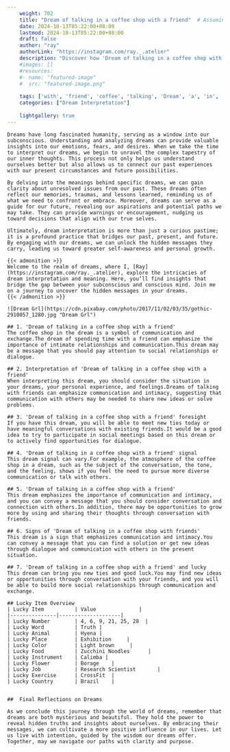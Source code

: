 ```yaml
---
    weight: 702
    title: "Dream of talking in a coffee shop with a friend"  # Assuming 'title' column exists
    date: 2024-10-13T05:22:00+08:00
    lastmod: 2024-10-13T05:22:00+08:00
    draft: false
    author: "ray"
    authorLink: "https://instagram.com/ray._.atelier"
    description: "Discover how 'Dream of talking in a coffee shop with a friend' can interpret your future and uncover its significant meanings in your life."
    #images: []
    #resources:
    #- name: "featured-image"
    #  src: "featured-image.png"
    
    tags: ['with', 'friend', 'coffee', 'talking', 'Dream', 'a', 'in', 'of', 'shop']
    categories: ["Dream Interpretation"]
    
    lightgallery: true
---
```

    
    Dreams have long fascinated humanity, serving as a window into our subconscious. Understanding and analyzing dreams can provide valuable insights into our emotions, fears, and desires. When we take the time to interpret our dreams, we begin to unravel the complex tapestry of our inner thoughts. This process not only helps us understand ourselves better but also allows us to connect our past experiences with our present circumstances and future possibilities.
    
    By delving into the meanings behind specific dreams, we can gain clarity about unresolved issues from our past. These dreams often reflect our memories, traumas, and lessons learned, reminding us of what we need to confront or embrace. Moreover, dreams can serve as a guide for our future, revealing our aspirations and potential paths we may take. They can provide warnings or encouragement, nudging us toward decisions that align with our true selves.
    
    Ultimately, dream interpretation is more than just a curious pastime; it is a profound practice that bridges our past, present, and future. By engaging with our dreams, we can unlock the hidden messages they carry, leading us toward greater self-awareness and personal growth.
    
    {{< admonition >}}
    Welcome to the realm of dreams, where I, [Ray](https://instagram.com/ray._.atelier), explore the intricacies of dream interpretation and meaning. Here, you’ll find insights that bridge the gap between your subconscious and conscious mind. Join me on a journey to uncover the hidden messages in your dreams.
    {{< /admonition >}}
    
    ![Dream Grl](https://cdn.pixabay.com/photo/2017/11/02/03/35/gothic-2910057_1280.jpg "Dream Grl")
    
    ## 1. 'Dream of talking in a coffee shop with a friend'
    The coffee shop in the dream is a symbol of communication and exchange.The dream of spending time with a friend can emphasize the importance of intimate relationships and communication.This dream may be a message that you should pay attention to social relationships or dialogue.
    
    ## 2. Interpretation of 'Dream of talking in a coffee shop with a friend'
    When interpreting this dream, you should consider the situation in your dreams, your personal experience, and feelings.Dreams of talking with friends can emphasize communication and intimacy, suggesting that communication with others may be needed to share new ideas or solve problems.
    
    ## 3. 'Dream of talking in a coffee shop with a friend' foresight
    If you have this dream, you will be able to meet new ties today or have meaningful conversations with existing friends.It would be a good idea to try to participate in social meetings based on this dream or to actively find opportunities for dialogue.
    
    ## 4. 'Dream of talking in a coffee shop with a friend' signal
    This dream signal can vary.For example, the atmosphere of the coffee shop in a dream, such as the subject of the conversation, the tone, and the feeling, shows if you feel the need to pursue more diverse communication or talk with others.
    
    ## 5. 'Dream of talking in a coffee shop with a friend'
    This dream emphasizes the importance of communication and intimacy, and you can convey a message that you should consider conversation and connection with others.In addition, there may be opportunities to grow more by using and sharing their thoughts through conversation with friends.
    
    ## 6. Signs of 'Dream of talking in a coffee shop with friends'
    This dream is a sign that emphasizes communication and intimacy.You can convey a message that you can find a solution or get new ideas through dialogue and communication with others in the present situation.
    
    ## 7. 'Dream of talking in a coffee shop with a friend' and lucky
    This dream can bring you new ties and good luck.You may find new ideas or opportunities through conversation with your friends, and you will be able to build more social relationships through communication and exchange.
    
    ## Lucky Item Overview
    | Lucky Item          | Value              |
    |---------------|--------------------|
    | Lucky Number        | 4, 6, 9, 21, 25, 28  |
    | Lucky Word          | Truth |
    | Lucky Animal        | Hyena |
    | Lucky Place         | Exhibition     |
    | Lucky Color         | Light brown     |
    | Lucky Food          | Zucchini Noodles      |
    | Lucky Instrument    | Calimba |
    | Lucky Flower        | Borage    |
    | Lucky Job           | Research Scientist       |
    | Lucky Exercise      | CrossFit  |
    | Lucky Country       | Brazil    |
    
    
    ##  Final Reflections on Dreams
    
    As we conclude this journey through the world of dreams, remember that dreams are both mysterious and beautiful. They hold the power to reveal hidden truths and insights about ourselves. By embracing their messages, we can cultivate a more positive influence in our lives. Let us live with intention, guided by the wisdom our dreams offer. Together, may we navigate our paths with clarity and purpose.
    